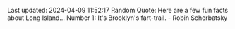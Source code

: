 Last updated: 2024-04-09 11:52:17
Random Quote: Here are a few fun facts about Long Island... Number 1: It's Brooklyn's fart-trail. - Robin Scherbatsky